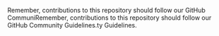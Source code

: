 Remember, contributions to this repository should follow our GitHub CommuniRemember, contributions to this repository should follow our GitHub Community Guidelines.ty Guidelines.
